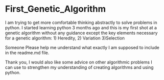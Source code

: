 # First_Genetic_Algorithm
I am trying to get more comfortable thinking abstractly to solve problems in python. I started learning python 3 months ago and this is my first shot at a genetic algorithm without any guidance except the key elements necessary for a genetic algorithm: 1) Heredity, 2) Variation 3)Selection

Someone Please help me understand what exactly I am supposed to include in the readme.md file.


Thank you, 
I would also like some advice on other algorithmic problems I can use to strengthen my understanding of creating algorithms and using python.
